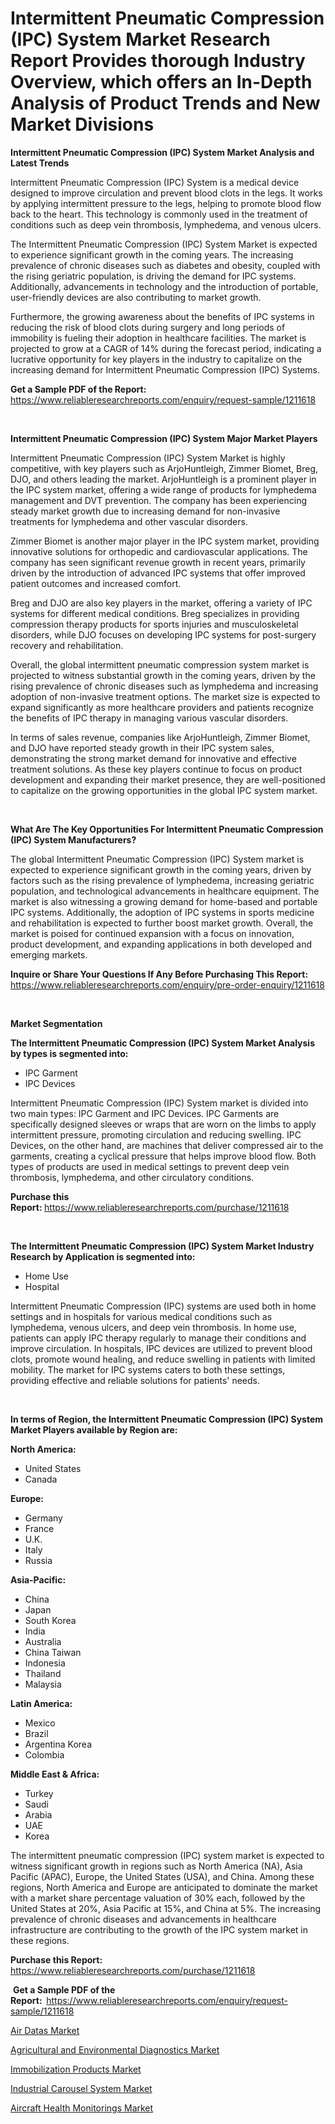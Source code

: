 <p><h1>Intermittent Pneumatic Compression (IPC) System Market Research Report Provides thorough Industry Overview, which offers an In-Depth Analysis of Product Trends and New Market Divisions</h1></p><p><strong>Intermittent Pneumatic Compression (IPC) System Market Analysis and Latest Trends</strong></p>
<p><p>Intermittent Pneumatic Compression (IPC) System is a medical device designed to improve circulation and prevent blood clots in the legs. It works by applying intermittent pressure to the legs, helping to promote blood flow back to the heart. This technology is commonly used in the treatment of conditions such as deep vein thrombosis, lymphedema, and venous ulcers.</p><p>The Intermittent Pneumatic Compression (IPC) System Market is expected to experience significant growth in the coming years. The increasing prevalence of chronic diseases such as diabetes and obesity, coupled with the rising geriatric population, is driving the demand for IPC systems. Additionally, advancements in technology and the introduction of portable, user-friendly devices are also contributing to market growth.</p><p>Furthermore, the growing awareness about the benefits of IPC systems in reducing the risk of blood clots during surgery and long periods of immobility is fueling their adoption in healthcare facilities. The market is projected to grow at a CAGR of 14% during the forecast period, indicating a lucrative opportunity for key players in the industry to capitalize on the increasing demand for Intermittent Pneumatic Compression (IPC) Systems.</p></p>
<p><strong>Get a Sample PDF of the Report:&nbsp;</strong> <a href="https://www.reliableresearchreports.com/enquiry/request-sample/1211618">https://www.reliableresearchreports.com/enquiry/request-sample/1211618</a></p>
<p>&nbsp;</p>
<p><strong>Intermittent Pneumatic Compression (IPC) System Major Market Players</strong></p>
<p><p>Intermittent Pneumatic Compression (IPC) System Market is highly competitive, with key players such as ArjoHuntleigh, Zimmer Biomet, Breg, DJO, and others leading the market. ArjoHuntleigh is a prominent player in the IPC system market, offering a wide range of products for lymphedema management and DVT prevention. The company has been experiencing steady market growth due to increasing demand for non-invasive treatments for lymphedema and other vascular disorders.</p><p>Zimmer Biomet is another major player in the IPC system market, providing innovative solutions for orthopedic and cardiovascular applications. The company has seen significant revenue growth in recent years, primarily driven by the introduction of advanced IPC systems that offer improved patient outcomes and increased comfort.</p><p>Breg and DJO are also key players in the market, offering a variety of IPC systems for different medical conditions. Breg specializes in providing compression therapy products for sports injuries and musculoskeletal disorders, while DJO focuses on developing IPC systems for post-surgery recovery and rehabilitation.</p><p>Overall, the global intermittent pneumatic compression system market is projected to witness substantial growth in the coming years, driven by the rising prevalence of chronic diseases such as lymphedema and increasing adoption of non-invasive treatment options. The market size is expected to expand significantly as more healthcare providers and patients recognize the benefits of IPC therapy in managing various vascular disorders.</p><p>In terms of sales revenue, companies like ArjoHuntleigh, Zimmer Biomet, and DJO have reported steady growth in their IPC system sales, demonstrating the strong market demand for innovative and effective treatment solutions. As these key players continue to focus on product development and expanding their market presence, they are well-positioned to capitalize on the growing opportunities in the global IPC system market.</p></p>
<p>&nbsp;</p>
<p><strong>What Are The Key Opportunities For Intermittent Pneumatic Compression (IPC) System Manufacturers?</strong></p>
<p><p>The global Intermittent Pneumatic Compression (IPC) System market is expected to experience significant growth in the coming years, driven by factors such as the rising prevalence of lymphedema, increasing geriatric population, and technological advancements in healthcare equipment. The market is also witnessing a growing demand for home-based and portable IPC systems. Additionally, the adoption of IPC systems in sports medicine and rehabilitation is expected to further boost market growth. Overall, the market is poised for continued expansion with a focus on innovation, product development, and expanding applications in both developed and emerging markets.</p></p>
<p><strong>Inquire or Share Your Questions If Any Before Purchasing This Report:</strong> <a href="https://www.reliableresearchreports.com/enquiry/pre-order-enquiry/1211618">https://www.reliableresearchreports.com/enquiry/pre-order-enquiry/1211618</a></p>
<p>&nbsp;</p>
<p><strong>Market Segmentation</strong></p>
<p><strong>The Intermittent Pneumatic Compression (IPC) System Market Analysis by types is segmented into:</strong></p>
<p><ul><li>IPC Garment</li><li>IPC Devices</li></ul></p>
<p><p>Intermittent Pneumatic Compression (IPC) System market is divided into two main types: IPC Garment and IPC Devices. IPC Garments are specifically designed sleeves or wraps that are worn on the limbs to apply intermittent pressure, promoting circulation and reducing swelling. IPC Devices, on the other hand, are machines that deliver compressed air to the garments, creating a cyclical pressure that helps improve blood flow. Both types of products are used in medical settings to prevent deep vein thrombosis, lymphedema, and other circulatory conditions.</p></p>
<p><strong>Purchase this Report:&nbsp;</strong><a href="https://www.reliableresearchreports.com/purchase/1211618">https://www.reliableresearchreports.com/purchase/1211618</a></p>
<p>&nbsp;</p>
<p><strong>The Intermittent Pneumatic Compression (IPC) System Market Industry Research by Application is segmented into:</strong></p>
<p><ul><li>Home Use</li><li>Hospital</li></ul></p>
<p><p>Intermittent Pneumatic Compression (IPC) systems are used both in home settings and in hospitals for various medical conditions such as lymphedema, venous ulcers, and deep vein thrombosis. In home use, patients can apply IPC therapy regularly to manage their conditions and improve circulation. In hospitals, IPC devices are utilized to prevent blood clots, promote wound healing, and reduce swelling in patients with limited mobility. The market for IPC systems caters to both these settings, providing effective and reliable solutions for patients' needs.</p></p>
<p>&nbsp;</p>
<p><strong>In terms of Region, the Intermittent Pneumatic Compression (IPC) System Market Players available by Region are:</strong></p>
<p>
    <p> <strong> North America: </strong>
        <ul>
            <li>United States</li>
            <li>Canada</li>
        </ul>
        </p> 
    <p> <strong> Europe: </strong>
        <ul>
            <li>Germany</li>
            <li>France</li>
            <li>U.K.</li>
            <li>Italy</li>
            <li>Russia</li>
        </ul>
        </p> 
    <p> <strong> Asia-Pacific: </strong>
        <ul>
            <li>China</li>
            <li>Japan</li>
            <li>South Korea</li>
            <li>India</li>
            <li>Australia</li>
            <li>China Taiwan</li>
            <li>Indonesia</li>
            <li>Thailand</li>
            <li>Malaysia</li>
        </ul>
        </p> 
    <p> <strong> Latin America: </strong>
        <ul>
            <li>Mexico</li>
            <li>Brazil</li>
            <li>Argentina Korea</li>
            <li>Colombia</li>
        </ul>
        </p> 
    <p> <strong> Middle East & Africa: </strong>
        <ul>
            <li>Turkey</li>
            <li>Saudi</li>
            <li>Arabia</li>
            <li>UAE</li>
            <li>Korea</li>
        </ul>
    </p>
    </p>
<p><p>The intermittent pneumatic compression (IPC) system market is expected to witness significant growth in regions such as North America (NA), Asia Pacific (APAC), Europe, the United States (USA), and China. Among these regions, North America and Europe are anticipated to dominate the market with a market share percentage valuation of 30% each, followed by the United States at 20%, Asia Pacific at 15%, and China at 5%. The increasing prevalence of chronic diseases and advancements in healthcare infrastructure are contributing to the growth of the IPC system market in these regions.</p></p>
<p><strong>Purchase this Report: </strong><a href="https://www.reliableresearchreports.com/purchase/1211618">https://www.reliableresearchreports.com/purchase/1211618</a></p>
<p>&nbsp;<strong>Get a Sample PDF of the Report:&nbsp;&nbsp;</strong><a href="https://www.reliableresearchreports.com/enquiry/request-sample/1211618">https://www.reliableresearchreports.com/enquiry/request-sample/1211618</a></p>
<p><strong></strong></p>
<p><p><a href="https://medium.com/@fernjenkins4565/air-datas-market-trends-forecast-and-competitive-analysis-to-2031-24702e517c42">Air Datas Market</a></p><p><a href="https://medium.com/@fernjenkins4565/agricultural-and-environmental-diagnostics-market-size-market-outlook-and-market-forecast-2024-to-ceef4d40d7c1">Agricultural and Environmental Diagnostics Market</a></p><p><a href="https://medium.com/@fernjenkins4565/immobilization-products-market-size-reveals-the-best-marketing-channels-in-global-industry-1946b32135e9">Immobilization Products Market</a></p><p><a href="https://medium.com/@fernjenkins4565/analyzing-industrial-carousel-system-market-global-industry-perspective-and-forecast-2024-to-d590e871e754">Industrial Carousel System Market</a></p><p><a href="https://medium.com/@fernjenkins4565/aircraft-health-monitorings-market-size-reveals-the-best-marketing-channels-in-global-industry-f762fea34f55">Aircraft Health Monitorings Market</a></p></p>